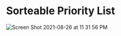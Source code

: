 # Sorteable Priority List

![Screen Shot 2021-08-26 at 11 31 56 PM](https://user-images.githubusercontent.com/1800887/131072111-ff7d7b42-68fe-4b68-86be-5fb8d99c764f.png)

